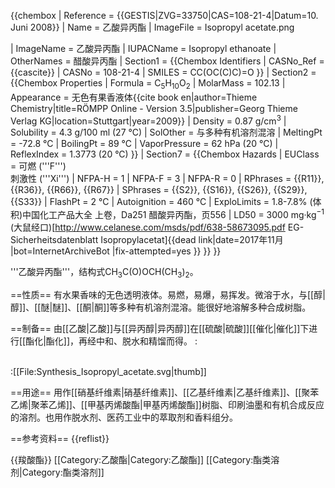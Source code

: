 {{chembox
|   Reference = <ref name="BGIA GESTIS">{{GESTIS|ZVG=33750|CAS=108-21-4|Datum=10. Juni 2008}}</ref>
|   Name = 乙酸异丙酯
|   ImageFile = Isopropyl acetate.png
<!-- | ImageSize = 200px -->
|   ImageName = 乙酸异丙酯
|   IUPACName = Isopropyl ethanoate
|   OtherNames = 醋酸异丙酯
| Section1 = {{Chembox Identifiers
|   CASNo_Ref = {{cascite}}
|   CASNo = 108-21-4
|   SMILES = CC(OC(C)C)=O
  }}
| Section2 = {{Chembox Properties
|   Formula = C<sub>5</sub>H<sub>10</sub>O<sub>2</sub>
|   MolarMass = 102.13
|   Appearance = 无色有果香液体<ref name=roempp>{{cite book en|author=Thieme Chemistry|title=RÖMPP Online - Version 3.5|publisher=Georg Thieme Verlag KG|location=Stuttgart|year=2009}}</ref>
|   Density = 0.87 g/cm<sup>3</sup>
|   Solubility = 4.3 g/100 ml (27 °C)
|   SolOther = 与多种有机溶剂混溶
|   MeltingPt = -72.8 °C
|   BoilingPt = 89 °C
|   VaporPressure = 62 hPa (20 °C)
|   ReflexIndex = 1.3773 (20 °C)
  }}
| Section7 = {{Chembox Hazards
|   EUClass = 可燃 ('''F''')<br />刺激性 ('''Xi''')
|   NFPA-H = 1
|   NFPA-F = 3
|   NFPA-R = 0
|   RPhrases = {{R11}}, {{R36}}, {{R66}}, {{R67}}
|   SPhrases = {{S2}}, {{S16}}, {{S26}}, {{S29}}, {{S33}}
|   FlashPt = 2 °C
|   Autoignition = 460 °C
|   ExploLimits = 1.8-7.8% (体积)<ref name="zghg">中国化工产品大全 上卷，Da251 醋酸异丙酯，页556</ref>
|   LD50 = 3000 mg·kg<sup>−1</sup> (大鼠经口)<ref>[http://www.celanese.com/msds/pdf/638-58673095.pdf EG-Sicherheitsdatenblatt Isopropylacetat]{{dead link|date=2017年11月 |bot=InternetArchiveBot |fix-attempted=yes }}</ref>
  }}
}}

'''乙酸异丙酯'''，结构式CH<sub>3</sub>C(O)OCH(CH<sub>3</sub>)<sub>2</sub>。

==性质==
有水果香味的无色透明液体。易燃，易爆，易挥发。微溶于水，与[[醇|醇]]、[[醚|醚]]、[[酮|酮]]等多种有机溶剂混溶。能很好地溶解多种合成树脂。

==制备==
由[[乙酸|乙酸]]与[[异丙醇|异丙醇]]在[[硫酸|硫酸]][[催化|催化]]下进行[[酯化|酯化]]，再经中和、脱水和精馏而得。
:<math>\ CH_3COOH+(CH_3)_2CHOH \ \xrightarrow {H_2SO_4} \ </math><math>\ CH_3COOCH(CH_3)_2+H_2O</math>

<br />
:[[File:Synthesis_Isopropyl_acetate.svg|thumb]]

==用途==
用作[[硝基纤维素|硝基纤维素]]、[[乙基纤维素|乙基纤维素]]、[[聚苯乙烯|聚苯乙烯]]、[[甲基丙烯酸酯|甲基丙烯酸酯]]树脂、印刷油墨和有机合成反应的溶剂。也用作脱水剂、医药工业中的萃取剂和香料组分。

==参考资料==
{{reflist}}

{{羧酸酯}}
[[Category:乙酸酯|Category:乙酸酯]]
[[Category:酯类溶剂|Category:酯类溶剂]]
